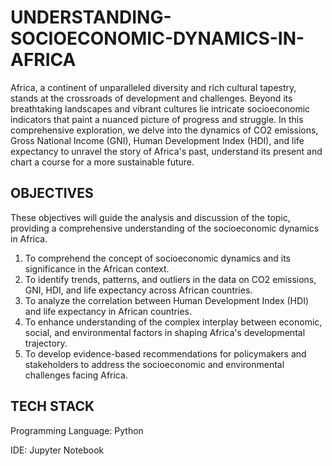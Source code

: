 # UNDERSTANDING-SOCIOECONOMIC-DYNAMICS-IN-AFRICA
Africa, a continent of unparalleled diversity and rich cultural tapestry, stands at the crossroads of development and challenges. Beyond its breathtaking landscapes and vibrant cultures lie intricate socioeconomic indicators that paint a nuanced picture of progress and struggle.
In this comprehensive exploration, we delve into the dynamics of CO2 emissions, Gross National Income (GNI), Human Development Index (HDI), and life expectancy to unravel the story of Africa's past, understand its present and chart a course for a more sustainable future.

## OBJECTIVES
These objectives will guide the analysis and discussion of the topic, providing a comprehensive understanding of the socioeconomic dynamics in Africa.
1. To comprehend the concept of socioeconomic dynamics and its significance in the African context.
2. To identify trends, patterns, and outliers in the data on CO2 emissions, GNI, HDI, and life expectancy across African countries.
3. To analyze the correlation between Human Development Index (HDI) and life expectancy in African countries.
4. To enhance understanding of the complex interplay between economic, social, and environmental factors in shaping Africa's developmental trajectory.
5. To develop evidence-based recommendations for policymakers and stakeholders to address the socioeconomic and environmental challenges facing Africa.

## TECH STACK
Programming Language: Python

IDE: Jupyter Notebook
